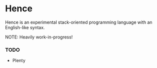 Hence
=====

Hence is an experimental stack-oriented programming language with an
English-like syntax.

NOTE: Heavily work-in-progress!

### TODO ###

* Plenty
